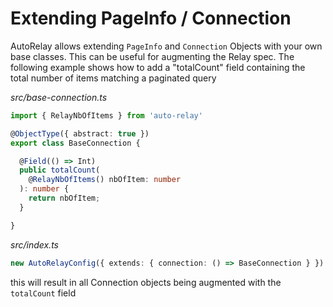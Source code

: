 # Extending PageInfo / Connection

AutoRelay allows extending `PageInfo` and `Connection` Objects with your own base classes. This can be useful for augmenting the Relay spec. The following example shows how to add a "totalCount" field containing the total number of items matching a paginated query

_src/base-connection.ts_

```typescript
import { RelayNbOfItems } from 'auto-relay'

@ObjectType({ abstract: true })
export class BaseConnection {

  @Field(() => Int)
  public totalCount(
    @RelayNbOfItems() nbOfItem: number
  ): number {
    return nbOfItem;
  }

}
```

_src/index.ts_

```typescript
new AutoRelayConfig({ extends: { connection: () => BaseConnection } })
```

this will result in all Connection objects being augmented with the `totalCount` field

